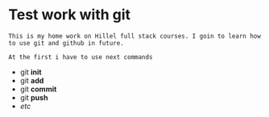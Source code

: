 # Test work with git

    This is my home work on Hillel full stack courses. I goin to learn how to use git and github in future.

    At the first i have to use next commands

- git __init__
- git __add__
- git __commit__
- git __push__
-  _etc_